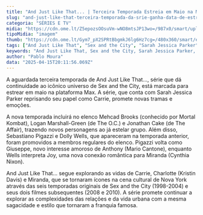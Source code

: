 ```yaml
---
title: "And Just Like That... | Terceira Temporada Estreia em Maio na Max"
slug: "and-just-like-that-terceira-temporada-da-srie-ganha-data-de-estreia-na-max"
categoria: "SÉRIES E TV"
midia: "https://cdn.ome.lt/Z5epozsOOsuVm-wNO8mtsJP13wo=/987x0/smart/uploads/conteudo/fotos/and_just_like_that-3-temporada.png"
tipoMidia: "imagem"
thumb: "https://cdn.ome.lt/Gym7_pX2SPRtBbgmkJ6lg6Hz7cg=/480x360/smart/extras/conteudos/and_just_like_that-3-temporada.png"
tags: ["And Just Like That", "Sex and the City", "Sarah Jessica Parker", "Max", "estreia", "temporada 3", "nova temporada"]
keywords: "And Just Like That, Sex and the City, Sarah Jessica Parker, Max, estreia, temporada 3, nova temporada"
author: "Pablo Moura"
data: "2025-04-15T20:11:56.069Z"
---
```


A aguardada terceira temporada de And Just Like That..., série que dá continuidade ao icônico universo de Sex and the City, está marcada para estrear em maio na plataforma Max. A série, que conta com Sarah Jessica Parker reprisando seu papel como Carrie, promete novas tramas e emoções.

<blockquote class="instagram-media"><a href="https://www.instagram.com/p/DIeaoRpsH-c/captioned/"></a></blockquote>

A nova temporada incluirá no elenco Mehcad Brooks (conhecido por Mortal Kombat), Logan Marshall-Green (de The O.C.) e Jonathan Cake (de The Affair), trazendo novos personagens ao já estelar grupo. Além disso, Sebastiano Pigazzi e Dolly Wells, que apareceram na temporada anterior, foram promovidos a membros regulares do elenco. Pigazzi volta como Giuseppe, novo interesse amoroso de Anthony (Mario Cantone), enquanto Wells interpreta Joy, uma nova conexão romântica para Miranda (Cynthia Nixon).

And Just Like That... segue explorando as vidas de Carrie, Charlotte (Kristin Davis) e Miranda, que se tornaram ícones na cena cultural de Nova York através das seis temporadas originais de Sex and the City (1998-2004) e seus dois filmes subsequentes (2008 e 2010). A série promete continuar a explorar as complexidades das relações e da vida urbana com a mesma sagacidade e estilo que tornaram a franquia famosa.